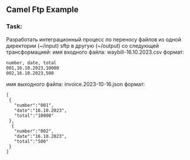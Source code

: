 ## Camel Ftp Example

### Task:

Разработать интеграционный процесс по переносу файлов из одной директории (~/input) sftp в другую (~/output) со следующей трансформацией:
имя входного файла: waybill-16.10.2023.csv
формат:

```
number, date, total
001,16.10.2023,10000
002,16.10.2023,500
```

имя выходного файла: invoice.2023-10-16.json
формат:

```
[
 {
   "number":"001",
   "date":"16.10.2023",
   "total":"10000"
 },
  {
   "number":"002",
   "date":"16.10.2023",
   "total":"500"
 }
]
```